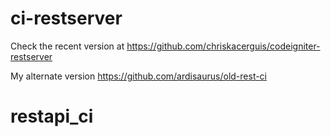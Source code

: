 # ci-restserver
Check the recent version at https://github.com/chriskacerguis/codeigniter-restserver

My alternate version https://github.com/ardisaurus/old-rest-ci
# restapi_ci
